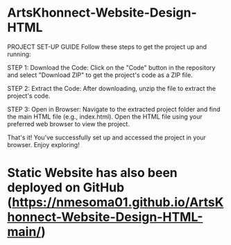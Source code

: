 # ArtsKhonnect-Website-Design-HTML

PROJECT SET-UP GUIDE
Follow these steps to get the project up and running:

STEP 1: Download the Code: Click on the "Code" button in the repository and select "Download ZIP" to get the project's code as a ZIP file.

STEP 2: Extract the Code: After downloading, unzip the file to extract the project's code.

STEP 3: Open in Browser: Navigate to the extracted project folder and find the main HTML file (e.g., index.html). Open the HTML file using your preferred web browser to view the project.

That's it! You've successfully set up and accessed the project in your browser. Enjoy exploring!

# Static Website has also been deployed on GitHub (https://nmesoma01.github.io/ArtsKhonnect-Website-Design-HTML-main/)
